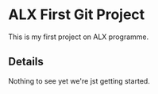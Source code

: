 # ALX First Git Project

This is my first project on ALX programme.

## Details

Nothing to see yet we're jst getting started.


